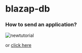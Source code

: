# blazap-db
### How to send an application?
![newtutorial](https://user-images.githubusercontent.com/54476100/196257202-3f359b38-a0a0-44d7-83a0-49867adfb4b0.png)

or [click here](https://github.com/blazap/blazap-db/issues/new?assignees=octocat&labels=send+app&template=SEND-APP.yml&title=%5BSend+App%5D%3A+)
